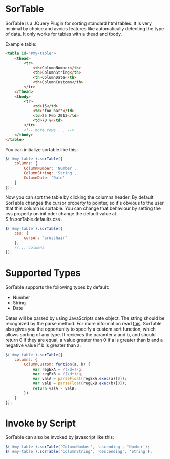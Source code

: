 SorTable
========

SorTable is a JQuery Plugin for sorting standard html tables. It is very minimal by choice and avoids features like automatically detecting the type of data. It only works for tables with a thead and tbody.

Example table:

```html
<table id="#my-table">
    <thead>
        <tr>
            <th>ColumnNumber</th>
            <th>ColumnString</th>
            <th>ColumnDate</th>
            <th>ColumnCustomn</th>
        </tr>
    </thead>
    <tbody>
        <tr>
            <td>15</td>
            <td>"foo bar"</td>
            <td>25 Feb 2013</td>
            <td>70 %</td>
        </tr>
        <!-- more rows ... -->
    </tbody>
</table>
```

You can initialize sortable like this:

```javascript
$('#my-table').sorTable({
    columns: {
        ColumnNumber: 'Number',
        ColumnString: 'String',
        ColumnDate: 'Date'
    }
});
```

Now you can sort the table by clicking the columns header. By default SorTable changes the cursor property to pointer, so it's obvious to the user that this column is sortable. You can change that behaviour by setting the css property on init oder change the default value at $.fn.sorTable.defaults.css .

```javascript
$('#my-table').sorTable({
    css: {
        cursor: "crosshair"
    },
    //... columns
});
```

# Supported Types

SorTable supports the following types by default:

* Number
* String
* Date

Dates will be parsed by using JavaScripts date object. The string should be recognized by the parse method. For more information read [this](https://developer.mozilla.org/en-US/docs/JavaScript/Reference/Global_Objects/Date/parse). SorTable also gives you the opportunity to specify a custom sort function, which allows sorting of any type. It recieves the paramter a and b, and should return 0 if they are equal, a value greater than 0 if a is greater than b and a negative value if b is greater than a.

```javascript
$('#my-table').sorTable({
    columns: {
        ColumnCustom: funtion(a, b) {
            var regExA = /(\d+)/g;
            var regExB = /(\d+)/g;
            var valA = parseFloat(regExA.exec(a)[0]);
            var valB = parseFloat(regExB.exec(b)[0]);
            return valA - valB;
        })
    }
});
```


# Invoke by Script
SorTable can also be invoked by javascript like this:

```javascript
$('#my-table').sorTable('ColumnNumber', 'ascending', 'Number');
$('#my-table').sorTable('ColumnString', 'descending', 'String');
```
